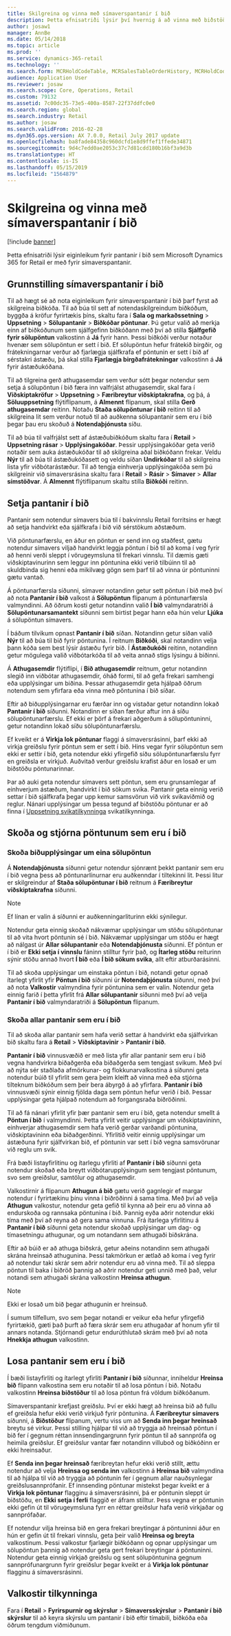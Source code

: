 ```yaml
---
title: Skilgreina og vinna með símaverspantanir í bið
description: Þetta efnisatriði lýsir því hvernig á að vinna með biðstöðu pantana með því að nota Microsoft Dynamics 365 for Retail.
author: josaw1
manager: AnnBe
ms.date: 05/14/2018
ms.topic: article
ms.prod: ''
ms.service: dynamics-365-retail
ms.technology: ''
ms.search.form: MCRHoldCodeTable, MCRSalesTableOrderHistory, MCRHoldCodeTrans
audience: Application User
ms.reviewer: josaw
ms.search.scope: Core, Operations, Retail
ms.custom: 79132
ms.assetid: 7c00dc35-73e5-400a-8587-22f37ddfc0e0
ms.search.region: global
ms.search.industry: Retail
ms.author: josaw
ms.search.validFrom: 2016-02-28
ms.dyn365.ops.version: AX 7.0.0, Retail July 2017 update
ms.openlocfilehash: ba8fade84358c960dcfd1e8d9ffef1ffede34871
ms.sourcegitcommit: 9d4c7edd0ae2053c37c7d81cdd180b16bf3a9d3b
ms.translationtype: HT
ms.contentlocale: is-IS
ms.lasthandoff: 05/15/2019
ms.locfileid: "1564879"
---
```

# <a name="configure-and-work-with-call-center-order-holds"></a>Skilgreina og vinna með símaverspantanir í bið

[!include [banner](includes/banner.md)]

Þetta efnisatriði lýsir eiginleikum fyrir pantanir í bið sem Microsoft Dynamics 365 for Retail er með fyrir símaverspantanir.

## <a name="configuring-call-center-order-holds"></a>Grunnstilling símaverspantanir í bið

Til að hægt sé að nota eiginleikum fyrir símaverspantanir í bið þarf fyrst að skilgreina biðkóða. Til að búa til sett af notendaskilgreindum biðkóðum, byggða á kröfur fyrirtækis þíns, skaltu fara í **Sala og markaðssetning** \> **Uppsetning** \> **Sölupantanir** \> **Biðkóðar pöntunar**. Þú getur valið að merkja einn af biðkóðunum sem sjálfgefinn biðkóðann með því að stilla **Sjálfgefið fyrir sölupöntun** valkostinn á **Já** fyrir hann. Þessi biðkóði verður notaður hvenær sem sölupöntun er sett í bið. Ef sölupöntun hefur frátekið birgðir, og frátekningarnar verður að fjarlægja sjálfkrafa ef pöntunin er sett í bið af sérstakri ástæðu, þá skal stilla **Fjarlægja birgðafrátekningar** valkostinn á **Já** fyrir ástæðukóðana.

Til að tilgreina gerð athugasemdar sem verður sótt þegar notendur sem setja á sölupöntun í bið færa inn valfrjálst athugasemdir, skal fara í **Viðskiptakröfur** \> **Uppsetning** \> **Færibreytur viðskiptakrafna**, og þá, á **Söluuppsetning** flýtiflipanum, á **Almennt** flipanum, skal stilla **Gerð athugasemdar** reitinn. Notaðu **Staða sölupöntunar í bið** reitinn til að skilgreina lit sem verður notuð til að auðkenna sölupantanir sem eru í bið þegar þau eru skoðuð á **Notendaþjónusta** síðu.

Til að búa til valfrjálst sett af ástæðubiðkóðum skaltu fara í **Retail** \> **Uppsetning rásar** \> **Upplýsingakóðar**. Þessir upplýsingakóðar geta verið notaðir sem auka ástæðukóðar til að skilgreina aðal biðkóðann frekar. Veldu **Nýr** til að búa til ástæðukóðasett og veldu síðan **Undirkóðar** til að skilgreina lista yfir viðbótarástæður. Til að tengja einhverja upplýsingakóða sem þú skilgreinir við símaversrásina skaltu fara í **Retail** \> **Rásir** \> **Símaver** \> **Allar símstöðvar**. Á **Almennt** flýtiflipanum skaltu stilla **Biðkóði** reitinn.

## <a name="putting-orders-on-hold"></a>Setja pantanir í bið

Pantanir sem notendur símavers búa til í bakvinnslu Retail forritsins er hægt að setja handvirkt eða sjálfkrafa í bið við sérstökum aðstæðum.

Við pöntunarfærslu, en áður en pöntun er send inn og staðfest, gætu notendur símavers viljað handvirkt leggja pöntun í bið til að koma í veg fyrir að henni verði sleppt í vörugeymsluna til frekari vinnslu. Til dæmis gæti viðskiptavinurinn sem leggur inn pöntunina ekki verið tilbúinn til að skuldbinda sig henni eða mikilvæg gögn sem þarf til að vinna úr pöntuninni gætu vantað.

Á pöntunarfærsla síðunni, símaver notandinn getur sett pöntun í bið með því að nota **Pantanir í bið** valkost á **Sölupöntun** flipanum á pöntunarfærsla valmyndinni. Að öðrum kosti getur notandinn valið **Í bið** valmyndaratriði á **Sölupöntunarsamantekt** síðunni sem birtist þegar hann eða hún velur **Ljúka** á sölupöntun símavers.

Í báðum tilvikum opnast **Pantanir í bið** síðan. Notandinn getur síðan valið **Nýr** til að búa til bið fyrir pöntunina. Í reitnum **Biðkóði**, skal notandinn velja þann kóða sem best lýsir ástæðu fyrir bið. Í **Ástæðukóði** reitinn, notandinn getur mögulega valið viðbótarkóða til að veita annað stigs lýsingu á biðinni.

Á **Athugasemdir** flýtiflipi, í **Bið athugasemdir** reitnum, getur notandinn slegið inn viðbótar athugasemdir, óháð formi, til að gefa frekari samhengi eða upplýsingar um biðina. Þessar athugasemdir geta hjálpað öðrum notendum sem yfirfara eða vinna með pöntunina í bið síðar.

Eftir að biðupplýsingarnar eru færðar inn og vistaðar getur notandinn lokað **Pantanir í bið** síðunni. Notandinn er síðan færður aftur inn á síðu sölupöntunarfærslu. Ef ekki er þörf á frekari aðgerðum á sölupöntuninni, getur notandinn lokað síðu sölupöntunarfærslu.

Ef kveikt er á **Virkja lok pöntunar** flaggi á símaversrásinni, þarf ekki að virkja greiðslu fyrir pöntun sem er sett í bið. Hins vegar fyrir sölupöntun sem ekki er settir í bið, geta notendur ekki yfirgefið síðu sölupöntunarfærslu fyrr en greiðsla er virkjuð. Auðvitað verður greiðslu krafist áður en losað er um biðstöðu pöntunarinnar.

Þar að auki geta notendur símavers sett pöntun, sem eru grunsamlegar af einhverjum ástæðum, handvirkt í bið sökum svika. Pantanir geta einnig verið settar í bið sjálfkrafa þegar upp kemur samsvörun við virk svikaviðmið og reglur. Nánari upplýsingar um þessa tegund af biðstöðu pöntunar er að finna í [Uppsetning svikatilkynninga](https://docs.microsoft.com/dynamics365/unified-operations/retail/set-up-fraud-alerts) svikatilkynninga.

## <a name="viewing-and-managing-orders-that-are-on-hold"></a>Skoða og stjórna pöntunum sem eru í bið

### <a name="viewing-hold-information-for-a-single-sales-order"></a>Skoða biðupplýsingar um eina sölupöntun

Á **Notendaþjónusta** síðunni getur notendur sjónrænt þekkt pantanir sem eru í bið vegna þess að pöntunarlínurnar eru auðkenndar í tiltekinni lit. Þessi litur er skilgreindur af **Staða sölupöntunar í bið** reitnum á **Færibreytur viðskiptakrafna** síðunni.

> [!NOTE]
> Ef línan er valin á síðunni er auðkenningarliturinn ekki sýnilegur.

Notendur geta einnig skoðað nákvæmar upplýsingar um stöðu sölupöntunar til að vita hvort pöntunin sé í bið. Nákvæmar upplýsingar um stöðu er hægt að nálgast úr **Allar sölupantanir** eða **Notendaþjónusta** síðunni. Ef pöntun er í bið er **Ekki setja í vinnslu** fáninn stilltur fyrir það, og **Ítarleg stöðu** reiturinn sýnir stöðu annað hvort **Í bið** eða **Í bið sökum svika**, allt eftir atburðarásinni.

Til að skoða upplýsingar um einstaka pöntun í bið, notandi getur opnað ítarlegt yfirlit yfir **Pöntun í bið** síðunni úr **Notendaþjónusta** síðunni, með því að nota **Valkostir** valmyndina fyrir pöntunina sem er valin. Notendur geta einnig farið í þetta yfirlit frá **Allar sölupantanir** síðunni með því að velja **Pantanir í bið** valmyndaratriði á **Sölupöntun** flipanum.

### <a name="viewing-all-orders-that-are-on-hold"></a>Skoða allar pantanir sem eru í bið

Til að skoða allar pantanir sem hafa verið settar á handvirkt eða sjálfvirkan bið skaltu fara á **Retail** \> **Viðskiptavinir** \> **Pantanir í bið**.

**Pantanir í bið** vinnusvæðið er með lista yfir allar pantanir sem eru í bið vegna handvirkra biðaðgerða eða biðaðgerða sem tengjast svikum. Með því að nýta sér staðlaða afmörkunar- og flokkunarvalkostina á síðunni geta notendur búið til yfirlit sem gera þeim kleift að vinna með eða stjórna tilteknum biðkóðum sem þeir bera ábyrgð á að yfirfara. **Pantanir í bið** vinnusvæði sýnir einnig fjölda daga sem pöntun hefur verið í bið. Þessar upplýsingar geta hjálpað notendum að forgangsraða biðröðinni.

Til að fá nánari yfirlit yfir þær pantanir sem eru í bið, geta notendur smellt á **Pöntun í bið** í valmyndinni. Þetta yfirlit veitir upplýsingar um viðskiptavininn, einhverjar athugasemdir sem hafa verið gerðar varðandi pöntunina, viðskiptavininn eða biðaðgerðinni. Yfirlitið veitir einnig upplýsingar um ástæðuna fyrir sjálfvirkan bið, ef pöntunin var sett í bið vegna samsvörunar við reglu um svik.

Frá bæði listayfirlitinu og ítarlegu yfirliti af **Pantanir í bið** síðunni geta notendur skoðað eða breytt viðbótarupplýsingum sem tengjast pöntunum, svo sem greiðslur, samtölur og athugasemdir.

Valkostirnir á flipanum **Athugun á bið** gætu verið gagnlegir ef margar notendur í fyrirtækinu þínu vinna í biðröðinni á sama tíma. Með því að velja **Athugun** valkostur, notendur geta gefið til kynna að þeir eru að vinna að endurskoða og rannsaka pöntunina í bið. Þannig eyða aðrir notendur ekki tíma með því að reyna að gera sama vinnuna. Frá ítarlega yfirlitinu á **Pantanir í bið** síðunni geta notendur skoðað upplýsingar um dag- og tímasetningu athugunar, og um notandann sem athugaði biðskrána.

Eftir að búið er að athuga biðskrá, getur aðeins notandinn sem athugaði skrána hreinsað athugunina. Þessi takmörkun er ætlað að koma í veg fyrir að notendur taki skrár sem aðrir notendur eru að vinna með. Til að sleppa pöntun til baka í biðröð þannig að aðrir notendur geti unnið með það, velur notandi sem athugaði skrána valkostinn **Hreinsa athugun**.

> [!NOTE]
> Ekki er losað um bið þegar athugunin er hreinsuð.

Í sumum tilfellum, svo sem þegar notandi er veikur eða hefur yfirgefið fyrirtækið, gæti það þurft að færa skrár sem eru athugaðar af honum yfir til annars notanda. Stjórnandi getur endurúthlutað skrám með því að nota **Hnekkja athugun** valkostinn.

## <a name="releasing-orders-that-are-on-hold"></a>Losa pantanir sem eru í bið

Í bæði listayfirliti og ítarlegt yfirliti **Pantanir í bið** síðunnar, inniheldur **Hreinsa bið** flipann valkostina sem eru notaðir til að losa pöntun í bið. Notaðu valkostinn **Hreinsa biðstöður** til að losa pöntun frá völdum biðkóðanum.

Símaverspantanir krefjast greiðslu. Því er ekki hægt að hreinsa bið að fullu ef greiðsla hefur ekki verið virkjuð fyrir pöntunina. Á **Færibreytur símavers** síðunni, á **Biðstöður** flipanum, vertu viss um að **Senda inn þegar hreinsað** breytu sé virkur. Þessi stilling hjálpar til við að tryggja að hreinsað pöntun í bið fer í gegnum réttan innsendingargrunn fyrir pöntun til að sannprófa og heimila greiðslur. Ef greiðslur vantar fær notandinn villuboð og biðkóðinn er ekki hreinsaður.

Ef **Senda inn þegar hreinsað** færibreytan hefur ekki verið stillt, ættu notendur að velja **Hreinsa og senda inn** valkostinn á **Hreinsa bið** valmyndina til að hjálpa til við að tryggja að pöntunin fer í gegnum allar nauðsynlegar greiðslusannprófanir. Ef innsending pöntunar mistekst þegar kveikt er á **Virkja lok pöntunar** flagginu á símaversrásinni, þá er pöntunin sleppt úr biðstöðu, en **Ekki setja í ferli** flaggið er áfram stilltur. Þess vegna er pöntunin ekki gefin út til vörugeymsluna fyrr en réttar greiðslur hafa verið virkjaðar og sannprófaðar.

Ef notendur vilja hreinsa bið en gera frekari breytingar á pöntuninni áður en hún er gefin út til frekari vinnslu, geta þeir valið **Hreinsa og breyta** valkostinum. Þessi valkostur fjarlægir biðkóðann og opnar upplýsingar um sölupöntun þannig að notendur geta gert frekari breytingar á pöntuninni. Notendur geta einnig virkjað greiðslu og sent sölupöntunina gegnum sannprófunargrunn fyrir greiðslur þegar kveikt er á **Virkja lok pöntunar** flagginu á símaversrásinni.

## <a name="reporting-options"></a>Valkostir tilkynninga

Fara í **Retail** \> **Fyrirspurnir og skýrslur** \> **Símaversskýrslur** \> **Pantanir í bið skýrslur** til að keyra skýrslu um pantanir í bið eftir tímabili, biðkóða eða öðrum tengdum viðmiðunum.
